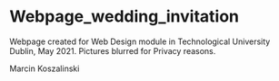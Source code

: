 # Webpage_wedding_invitation
Webpage created for Web Design module in Technological University Dublin, May 2021.
Pictures blurred for Privacy reasons.

Marcin Koszalinski
